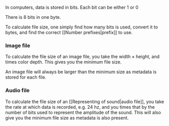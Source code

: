
In computers, data is stored in bits. Each bit can be either 1 or 0

There is 8 bits in one byte.

To calculate file size, one simply find how many bits is used, convert it to bytes, and find the correct [[Number prefixes|prefix]] to use.

### Image file

To calculate the file size of an image file, you take the width $\times$ height, and times color depth. This gives you the minimum file size.

An image file will always be larger than the minimum size as metadata is stored for each file.

### Audio file

To calculate the file size of an [[Representing of sound|audio file]], you take the rate at which data is recorded, e.g. 24 hz, and you times that by the number of bits used to represent the amplitude of the sound. This will also give you the minimum file size as metadata is also present.